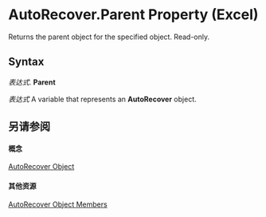 
# AutoRecover.Parent Property (Excel)

Returns the parent object for the specified object. Read-only.


## Syntax

 _表达式_. **Parent**

 _表达式_ A variable that represents an **AutoRecover** object.


## 另请参阅


#### 概念


[AutoRecover Object](02fb24e7-4823-7e52-79d7-3d2726f31227.md)
#### 其他资源


[AutoRecover Object Members](http://msdn.microsoft.com/library/a850ea2f-9e56-4776-f29c-23a5421c4649%28Office.15%29.aspx)